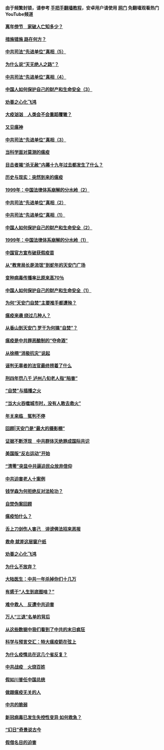 #### 由于频繁封锁，请参考 [手把手翻墙教程](https://github.com/gfw-breaker/guides/wiki/)，安卓用户请使用 [网门](https://github.com/gfw-breaker/nogfw/blob/master/dl.md?t=02151501) 免翻墙观看热门YouTube频道 

#### [离年傍节　家破人亡知多少？](../pages/19/420563.md?t=02151501) 

#### [措施错施  路在何方？](../pages/19/420076.md?t=02151501) 

#### [中共司法“先进单位”真相（5）](../pages/19/419453.md?t=02151501) 

#### [为什么说“天无绝人之路”？](../pages/19/419618.md?t=02151501) 

#### [中共司法“先进单位”真相（4）](../pages/19/419452.md?t=02151501) 

#### [中国人如何保护自己的财产和生命安全（3）](../pages/19/419405.md?t=02151501) 

#### [劝善之心化飞鸿](../pages/19/418758.md?t=02151501) 

#### [大疫汹汹　人类会不会重蹈覆辙？](../pages/19/419691.md?t=02151501) 

#### [又见瘟神](../pages/19/419225.md?t=02151501) 

#### [中共司法“先进单位”真相（3）](../pages/19/419451.md?t=02151501) 

#### [当科学面对莫测的瘟疫](../pages/19/419625.md?t=02151501) 

#### [目击者揭“杀无赦”内幕十九年过去都发生了什么？](../pages/19/419617.md?t=02151501) 

#### [历史与现实：突然到来的瘟疫](../pages/19/419619.md?t=02151501) 

#### [1999年：中国法律体系崩解的分水岭（2）](../pages/19/419455.md?t=02151501) 

#### [中共司法“先进单位”真相（2）](../pages/19/419450.md?t=02151501) 

#### [中共司法“先进单位”真相（1）](../pages/19/419449.md?t=02151501) 

#### [中国人如何保护自己的财产和生命安全（2）](../pages/19/419404.md?t=02151501) 

#### [1999年：中国法律体系崩解的分水岭（1）](../pages/19/419454.md?t=02151501) 

#### [中国官方宣布破获假疫苗](../pages/19/419504.md?t=02151501) 

#### [从“教育局长是流氓”到蛇年的天安门广场](../pages/19/419470.md?t=02151501) 

#### [变种病毒传播率比原来高70％](../pages/19/419456.md?t=02151501) 

#### [中国人如何保护自己的财产和生命安全（1）](../pages/19/419403.md?t=02151501) 

#### [为何“天安门自焚”主要推手都遭殃？](../pages/19/419348.md?t=02151501) 

#### [瘟疫来袭 绕过几种人？](../pages/19/419349.md?t=02151501) 

#### [从香山到天安门 罗干为何搞“自焚”？](../pages/19/419270.md?t=02151501) 

#### [瘟疫是中共罪恶酿制的“夺命酒”](../pages/19/419223.md?t=02151501) 

#### [从徐栩“消极抗灾”说起](../pages/19/419224.md?t=02151501) 

#### [诬判无辜者的法官最终捞着了什么](../pages/19/419268.md?t=02151501) 

#### [刑四年罚八千 泸州八旬老人指“陷害”](../pages/19/419232.md?t=02151501) 

#### [“自焚”与插播之火](../pages/19/419226.md?t=02151501) 

#### [“当大火吞噬城市时，没有人敢去救火”](../pages/19/419077.md?t=02151501) 

#### [年关来临　冤判不停](../pages/19/419093.md?t=02151501) 

#### [回顾|天安门是“最大的摄影棚”](../pages/19/380866.md?t=02151501) 

#### [证据不断浮现　中共群体灭绝罪成国际共识](../pages/19/419031.md?t=02151501) 

#### [美国版“反右运动”开始](../pages/19/419030.md?t=02151501) 

#### [“清零”突显中共逼迫民众放弃信仰](../pages/19/418995.md?t=02151501) 

#### [中共迫害老人十案例](../pages/19/418831.md?t=02151501) 

#### [钱学森为何拒绝反对法轮功？](../pages/19/418905.md?t=02151501) 

#### [自焚伪案回顾](../pages/19/418799.md?t=02151501) 

#### [瘟疫怕什么？](../pages/19/418800.md?t=02151501) 

#### [舌上刀剑伤人害己　诽谤佛法招来恶报](../pages/19/418731.md?t=02151501) 

#### [救命 就差这层窗户纸](../pages/19/418706.md?t=02151501) 

#### [劝善之心化飞鸿](../pages/19/416766.md?t=02151501) 

#### [为什么不放弃？](../pages/19/418691.md?t=02151501) 

#### [大陆医生：中共一年杀掉你们十几万](../pages/19/418670.md?t=02151501) 

#### [有感于“人生到底图啥？”](../pages/19/418624.md?t=02151501) 

#### [难中救人　反遭中共迫害](../pages/19/418414.md?t=02151501) 

#### [万人“三退”名单的背后](../pages/19/418505.md?t=02151501) 

#### [从这些数据中我们看到了中共的末日疯狂](../pages/19/418420.md?t=02151501) 

#### [科学与预言交汇：特大瘟疫箭在弦上](../pages/19/418266.md?t=02151501) 

#### [为什么疫情总在这几个省反复？](../pages/19/418219.md?t=02151501) 

#### [中共战疫　火烧百姓](../pages/19/418220.md?t=02151501) 

#### [假如川普任中国总统](../pages/19/418174.md?t=02151501) 

#### [做跟瘟疫无关的人](../pages/19/418171.md?t=02151501) 

#### [中共的脆弱](../pages/19/418196.md?t=02151501) 

#### [新冠病毒已发生失控性变异 如何救急？](../pages/19/418032.md?t=02151501) 

#### [“幻日”奇景说古今](../pages/19/418033.md?t=02151501) 

#### [假借名目的迫害](../pages/19/418055.md?t=02151501) 

